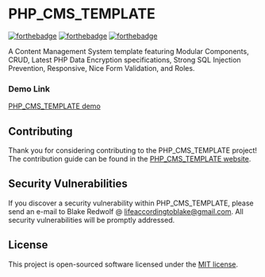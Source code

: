 # PHP_CMS_TEMPLATE

[![forthebadge](http://forthebadge.com/images/badges/fo-sho.svg)](http://forthebadge.com) [![forthebadge](http://forthebadge.com/images/badges/fuck-it-ship-it.svg)](http://forthebadge.com) [![forthebadge](http://forthebadge.com/images/badges/made-with-crayons.svg)](http://forthebadge.com)


A Content Management System template featuring Modular Components, CRUD, Latest PHP Data Encryption specifications, Strong SQL Injection Prevention, Responsive, Nice Form Validation, and Roles.

### Demo Link

[PHP_CMS_TEMPLATE demo](http://)

## Contributing

Thank you for considering contributing to the PHP_CMS_TEMPLATE project! The contribution guide can be found in the [PHP_CMS_TEMPLATE website](http://).

## Security Vulnerabilities

If you discover a security vulnerability within PHP_CMS_TEMPLATE, please send an e-mail to Blake Redwolf @ lifeaccordingtoblake@gmail.com. All security vulnerabilities will be promptly addressed.

## License

This project is open-sourced software licensed under the [MIT license](http://opensource.org/licenses/MIT).
